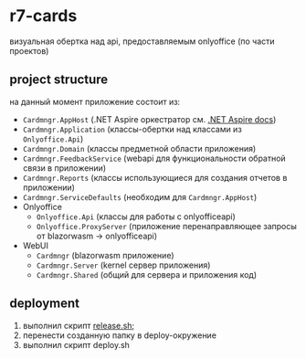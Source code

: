 # r7-cards

визуальная обертка над api, предоставляемым onlyoffice (по части проектов)

## project structure

на данный момент приложение состоит из:

- `Cardmngr.AppHost` (.NET Aspire оркестратор см. [.NET Aspire docs](https://learn.microsoft.com/en-us/dotnet/aspire/))
- `Cardmngr.Application` (классы-обертки над классами из `Onlyoffice.Api`)
- `Cardmngr.Domain` (классы предметной области приложения)
- `Cardmngr.FeedbackService` (webapi для функциональности обратной связи в приложении)
- `Cardmngr.Reports` (классы использующиеся для создания отчетов в приложении)
- `Cardmngr.ServiceDefaults` (необходим для `Cardmngr.AppHost`)
- Onlyoffice
  - `Onlyoffice.Api` (классы для работы с onlyofficeapi)
  - `Onlyoffice.ProxyServer` (приложение перенаправляющее запросы от blazorwasm -> onlyofficeapi)
- WebUI
  - `Cardmngr` (blazorwasm приложение)
  - `Cardmngr.Server` (kernel сервер приложения)
  - `Cardmngr.Shared` (общий для сервера и приложения код)

## deployment

1. выполнил скрипт [release.sh](/release.sh);
2. перенести созданную папку в deploy-окружение 
2. выполнил скрипт deploy.sh
